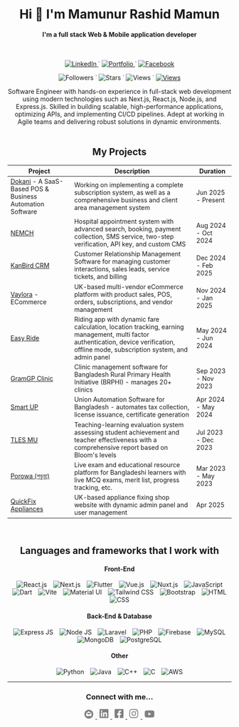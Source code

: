 <br />
<div align="center">

  <h1>Hi 👋 I'm Mamunur Rashid Mamun</h1>

  <h4>I'm a full stack Web & Mobile application developer</h4>
  <br>

  <!-- contact badges [linkedin, portfolio, facebook] -->
  <p>
   <a href="https://www.linkedin.com/in/m-r-mamun/">
      <img src="https://img.shields.io/badge/linkedin-%230077B5.svg?style=for-the-badge&logo=linkedin&logoColor=white" alt="LinkedIn" />
    </a> ˙
    <a href="https://mamun.elezenrnd.com">
      <img src="https://img.shields.io/badge/Portfolio-%23113377.svg?style=for-the-badge&logo=firefox&logoColor=orange" alt="Portfolio" />
    </a> ˙
    <a href="https://www.facebook.com/mrmamun20152016">
      <img src="https://img.shields.io/badge/Facebook-1877F2?style=for-the-badge&logo=facebook&logoColor=white" alt="Facebook" />
    </a>
  </p>

  <p> 
    <img src="https://img.shields.io/github/followers/mr-mamun-50?label=Followers&style=social" alt="Followers" /> ˙
    <img src="https://img.shields.io/github/stars/mr-mamun-50?label=Stars&style=flat&color=blue" alt="Stars" /> ˙
    <img src="https://komarev.com/ghpvc/?username=mr-mamun-50&style=flat&color=6749C6" alt="Views" /> ˙
    <a href="https://www.youtube.com/@CodingWithMamun">
    <img src="https://img.shields.io/youtube/channel/subscribers/UCQeFX7M9eBfz4-ObpbfbFgQ" alt="Views" /></a>
    <!-- <a href="https://www.youtube.com/@CodingWithMamun">
    <img src="https://img.shields.io/youtube/channel/views/UCQeFX7M9eBfz4-ObpbfbFgQ" alt="Views" /></a> -->
  </p>

  <!-- I always love and respect the work of myself and others. I like to work hard all the time. I do not indulge in laziness at all. I always like to learn and teach something new. I always research to discover something new. -->

<div>
Software Engineer with hands-on experience in full-stack web development using modern technologies 
such as Next.js, React.js, Node.js, and Express.js. Skilled in building scalable, high-performance 
applications, optimizing APIs, and implementing CI/CD pipelines. Adept at working in Agile teams and 
delivering robust solutions in dynamic environments.

</div>
</br>

## My Projects

<table>
  <thead>
    <tr>
      <th>Project</th>
      <th>Description</th>
      <!-- <th>Technologies</th> -->
      <th>Duration</th>
    </tr>
  </thead>
  <tbody>
    <tr>
      <td><a href="https://dokani.cloud">Dokani</a> - A SaaS-Based POS & Business Automation Software</td>
      <td>Working on implementing a complete subscription system, as well as a comprehensive business and client area management system</td>
      <!-- <td>Vue.js, Laravel, MySQL</td> -->
      <td>Jun 2025 - Present</td>
    </tr>
    <tr>
      <td><a href="https://www.nemc.edu.bd">NEMCH</a></td>
      <td>Hospital appointment system with advanced search, booking, payment collection, SMS service, two-step verification, API key, and custom CMS</td>
      <!-- <td>Vue.js, Laravel, MySQL</td> -->
      <td>Aug 2024 - Oct 2024</td>
    </tr>
    <tr>
      <td><a href="https://kanbird.com">KanBird CRM</a></td>
      <td>Customer Relationship Management Software for managing customer interactions, sales leads, service tickets, and billing</td>
      <!-- <td>Vue.js, Laravel, MySQL</td> -->
      <td>Dec 2024 - Feb 2025</td>
    </tr>
    <tr>
      <td><a href="https://vaylora.co.uk">Vaylora</a> - ECommerce</td>
      <td>UK-based multi-vendor eCommerce platform with product sales, POS, orders, subscriptions, and vendor management</td>
      <!-- <td>Nuxt.js, Laravel, MySQL</td> -->
      <td>Nov 2024 - Jan 2025</td>
    </tr>
    <tr>
      <td><a href="https://play.google.com/store/apps/details?id=com.easyride">Easy Ride</a></td>
      <td>Riding app with dynamic fare calculation, location tracking, earning management, multi factor authentication, device verification, offline mode, subscription system, and admin panel</td>
      <!-- <td>Flutter, Vue.js, Laravel, MySQL</td> -->
      <td>May 2024 - Jun 2024</td>
    </tr>
    <tr>
      <td><a href="https://ai-health.org.uk">GramGP Clinic</a></td>
      <td>Clinic management software for Bangladesh Rural Primary Health Initiative (BRPHI) - manages 20+ clinics</td>
      <!-- <td>React.js, Laravel, MySQL</td> -->
      <td>Sep 2023 - Nov 2023</td>
    </tr>
    <tr>
      <td><a href="https://www.linkedin.com/in/m-r-mamun/details/projects">Smart UP</a></td>
      <td>Union Automation Software for Bangladesh - automates tax collection, license issuance, certificate generation</td>
      <!-- <td>React.js, Laravel, MySQL</td> -->
      <td>Apr 2024 - May 2024</td>
    </tr>
    <tr>
      <td><a href="https://www.linkedin.com/posts/m-r-mamun_thrilled-to-announce-the-completion-of-activity-7215046037424496642-5DLW?utm_source=social_share_send&utm_medium=member_desktop_web&rcm=ACoAAC2L5HgB3DvQu6NXiiymSDmjGUOx_hem8Hw">TLES MU</a></td>
      <td>Teaching-learning evaluation system assessing student achievement and teacher effectiveness with a comprehensive report based on Bloom's levels</td>  
      <!-- <td>React.js, Laravel, MySQL</td> -->
      <td>Jul 2023 - Dec 2023</td>
    </tr>
    <tr>
      <td><a href="https://play.google.com/store/apps/details?id=com.porowa.porowa">Porowa (পড়ুয়া)</a></td>
      <td>Live exam and educational resource platform for Bangladeshi learners with live MCQ exams, merit list, progress tracking, etc.</td>
      <!-- <td>Flutter, React.js, Laravel, MySQL</td> -->
      <td>Mar 2023 - May 2023</td>
    </tr>
    <tr>
      <td><a href="https://quickappliancesfix.co.uk">QuickFix Appliances</a></td>
      <td>UK-based appliance fixing shop website with dynamic admin panel and user management</td>
      <!-- <td>Vue.js, Laravel, MySQL</td> -->
      <td>Apr 2025</td>
    </tr>
  </tbody>
</table>

</br>

## Languages and frameworks that I work with

#### Front-End

  <span>
    <img src="https://user-images.githubusercontent.com/25181517/183897015-94a058a6-b86e-4e42-a37f-bf92061753e5.png" title="React.js" width="40" hspace="5">
    <img src="https://raw.githubusercontent.com/marwin1991/profile-technology-icons/refs/heads/main/icons/next_js.png" title="Next.js" width="40" hspace="5">
    <img src="https://user-images.githubusercontent.com/25181517/186150365-da1eccce-6201-487c-8649-45e9e99435fd.png" title="Flutter" width="40" hspace="5">
    <img src="https://user-images.githubusercontent.com/25181517/117448124-a2da9800-af3e-11eb-85d2-bd1b69b65603.png" title="Vue.js" width="40" hspace="5">
    <img src="https://raw.githubusercontent.com/marwin1991/profile-technology-icons/refs/heads/main/icons/nuxt_js.png" title="Nuxt.js" width="40" hspace="5">
    <img src="https://user-images.githubusercontent.com/25181517/117447155-6a868a00-af3d-11eb-9cfe-245df15c9f3f.png" title="JavaScript" width="40" hspace="5">
    <img src="https://user-images.githubusercontent.com/25181517/186150304-1568ffdf-4c62-4bdc-9cf1-8d8efcea7c5b.png" title="Dart" width="40" hspace="5">
    <img src="https://github.com/marwin1991/profile-technology-icons/assets/62091613/b40892ef-efb8-4b0e-a6b5-d1cfc2f3fc35" title="Vite" width="40" hspace="5">
    <img src="https://user-images.githubusercontent.com/25181517/189716630-fe6c084c-6c66-43af-aa49-64c8aea4a5c2.png" title="Material UI" width="40" hspace="5">
    <img src="https://user-images.githubusercontent.com/25181517/202896760-337261ed-ee92-4979-84c4-d4b829c7355d.png" title="Tailwind CSS" width="40" hspace="5">
    <img src="https://user-images.githubusercontent.com/25181517/183898054-b3d693d4-dafb-4808-a509-bab54cf5de34.png" title="Bootstrap" width="40" hspace="5">
    <img src="https://user-images.githubusercontent.com/25181517/192158954-f88b5814-d510-4564-b285-dff7d6400dad.png" title="HTML" width="40" hspace="5">
    <img src="https://user-images.githubusercontent.com/25181517/183898674-75a4a1b1-f960-4ea9-abcb-637170a00a75.png" title="CSS" width="40" hspace="5">
  </span>

#### Back-End & Database

  <span>
    <img src="https://user-images.githubusercontent.com/25181517/183859966-a3462d8d-1bc7-4880-b353-e2cbed900ed6.png" title="Express JS" width="40" hspace="5">
    <img src="https://user-images.githubusercontent.com/25181517/183568594-85e280a7-0d7e-4d1a-9028-c8c2209e073c.png" title="Node JS" width="40" hspace="5">
    <img src="https://github.com/marwin1991/profile-technology-icons/assets/25181517/afcf1c98-544e-41fb-bf44-edba5e62809a" title="Laravel" width="40" hspace="5">
    <img src="https://user-images.githubusercontent.com/25181517/183570228-6a040b9f-3ddf-47a2-a201-743121dac664.png" title="PHP" width="40" hspace="5">
    <img src="https://user-images.githubusercontent.com/25181517/189716855-2c69ca7a-5149-4647-936d-780610911353.png" title="Firebase" width="40" hspace="5">
    <img src="https://user-images.githubusercontent.com/25181517/183896128-ec99105a-ec1a-4d85-b08b-1aa1620b2046.png" title="MySQL" width="40" hspace="5">
    <img src="https://user-images.githubusercontent.com/25181517/182884177-d48a8579-2cd0-447a-b9a6-ffc7cb02560e.png" title="MongoDB" width="40" hspace="5">
    <img src="https://user-images.githubusercontent.com/25181517/117208740-bfb78400-adf5-11eb-97bb-09072b6bedfc.png" title="PostgreSQL" width="40" hspace="5">
  </span>

#### Other

  <span>
    <img src="https://user-images.githubusercontent.com/25181517/183423507-c056a6f9-1ba8-4312-a350-19bcbc5a8697.png" title="Python" width="40" hspace="5">
    <img src="https://user-images.githubusercontent.com/25181517/117201156-9a724800-adec-11eb-9a9d-3cd0f67da4bc.png" title="Java" width="40" hspace="5">
    <img src="https://user-images.githubusercontent.com/25181517/192106073-90fffafe-3562-4ff9-a37e-c77a2da0ff58.png" title="C++" width="40" hspace="5">
    <img src="https://user-images.githubusercontent.com/25181517/192106070-46255bcf-65e6-4c6b-a296-bf8d0d8fb2a7.png" title="C" width="40" hspace="5">
    <img src="https://user-images.githubusercontent.com/25181517/183896132-54262f2e-6d98-41e3-8888-e40ab5a17326.png" title="AWS" width="40" hspace="5">
  </span>

  <br />

  <!-- ---

  <p>

  -   🔭 I’m currently working on full stack web & mobile application development
  -   🌱 I’m interested to develop a web application for you
  -   👯 I’m looking to collaborate on GitHub
  -   💬 Ask me about full-stack development
  -   📫 How to reach me: Follow my contact information given below...

  </p> -->

---

### Connect with me...

  <span>
    <a href="mailto:mrmamun20162017@gmail.com">
      <img src="./SVG/email.svg" alt='github' width="20" hspace="5">
    </a>
    <a href="https://www.linkedin.com/in/m-r-mamun">
      <img src='./SVG/linkedin-brands.svg' alt='linkedin' width="20" hspace="5">
    </a>
    <a href="https://www.facebook.com/mrmamun20152016">
      <img src='./SVG/facebook-square-brands.svg' alt='facebook' width="20" hspace="5">
    </a>
    <a href="https://www.instagram.com/mr_mamun___">
      <img src='./SVG/instagram-brands.svg' alt='instagram' width="20" hspace="5">
    </a>
    <a href="https://www.youtube.com/MamunurRashidMamun">
      <img src='./SVG/youtube-brands.svg' alt='YouTube' width="23" hspace="5">
    </a>
  </span>

  <!-- ### My personal website:

  [https://mamun.elezenrnd.com](https://mamun.elezenrnd.com) -->

</div>

<!-- --- -->

<!-- ![Top Langs](https://github-readme-stats.vercel.app/api/top-langs/?username=mr-mamun-50&layout=compact&&theme=transparent&hide=html,css,scss,hack&langs_count=11&hide_border=true&card_width=490px) -->

<!-- ![GitHub streak stats](https://github-readme-streak-stats.herokuapp.com/?user=mr-mamun-50&theme=transparent&hide_border=true&card_width=490px) -->

<!-- ![GitHub stats](https://github-readme-stats.vercel.app/api?username=mr-mamun-50&show_icons=true&count_private=true&theme=transparent&hide_border=true&card_width=490px) -->

<!-- ![GitHub Activity Graph](https://activity-graph.herokuapp.com/graph?username=mr-mamun-50) -->

<!-- [![trophy](https://github-profile-trophy.vercel.app/?username=mr-mamun-50)](https://github.com/ryo-ma/github-profile-trophy) -->

<!-- ![GitHub metrics](https://metrics.lecoq.io/mr-mamun-50) -->
